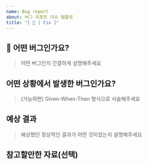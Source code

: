 ```yaml
---
name: Bug report
about: 버그 리포트 이슈 템플릿
title: "[ 🔧 | Fix ]"
---
```


<!-- 제목은 [ 🔧 | Fix ] 내용 으로 작성합니다  -->

## 💚 어떤 버그인가요?

> 어떤 버그인지 간결하게 설명해주세요

## 어떤 상황에서 발생한 버그인가요?

> (가능하면) Given-When-Then 형식으로 서술해주세요

## 예상 결과

> 예상했던 정상적인 결과가 어떤 것이었는지 설명해주세요

## 참고할만한 자료(선택)